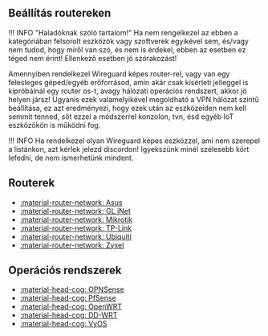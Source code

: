 ## Beállítás routereken
!!! INFO "Haladóknak szóló tartalom!"
    Ha nem rengelkezel az ebben a kategóriában felsorolt eszközök vagy szoftverek egyikével sem, és/vagy nem tudod, hogy miről van szó, és nem is érdekel, ebben az esetben ez téged nem érint! Ellenkező esetben jó szórakozást!

Amennyiben rendelkezel Wireguard képes router-rel, vagy van egy felesleges géped/egyéb erőforrásod, amin akár csak kísérleti jelleggel is kipróbálnál egy router os-t, avagy hálózati operációs rendszert, akkor jó helyen jársz! Ugyanis ezek valamelyikével megoldható a VPN hálózat szintű beállítása, ez azt eredményezi, hogy ezek után az eszközeiden nem kell semmit tenned, sőt ezzel a módszerrel konzolon, tvn, ésd egyéb IoT eszközökön is működni fog.

!!! INFO
    Ha rendelkezel olyan Wireguard képes eszközzel, ami nem szerepel a listánkon, azt kérlek jelezd discordon! Igyekszünk minél szélesebb kört lefedni, de nem ismerhetünk mindent.

## Routerek
<div class="grid cards" markdown>

- [:material-router-network: Asus]()
- [:material-router-network: GL.iNet]()
- [:material-router-network: Mikrotik]()
- [:material-router-network: TP-Link]()
- [:material-router-network: Ubiquiti]()
- [:material-router-network: Zyxel]()

</div>

## Operációs rendszerek
<div class="grid cards" markdown>

- [:material-head-cog: OPNSense]()
- [:material-head-cog: PfSense]()
- [:material-head-cog: OpenWRT]()
- [:material-head-cog: DD-WRT]()
- [:material-head-cog: VyOS]()

</div>
